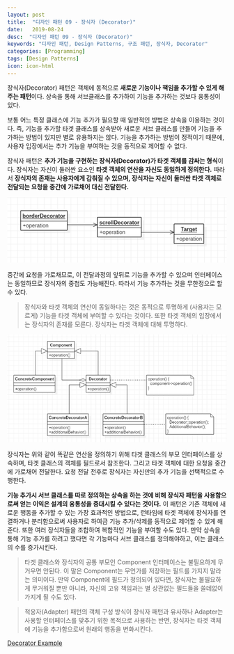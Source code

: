 ```yaml
---
layout: post
title:  "디자인 패턴 09 - 장식자 (Decorator)"
date:   2019-08-24
desc:  "디자인 패턴 09 - 장식자 (Decorator)"
keywords: "디자인 패턴, Design Patterns, 구조 패턴, 장식자, Decorator"
categories: [Programming]
tags: [Design Patterns]
icon: icon-html
---
```


장식자(Decorator) 패턴은 객체에 동적으로 **새로운 기능이나 책임을 추가할 수 있게 해주는 패턴**이다. 상속을 통해 서브클래스를 추가하여 기능을 추가하는 것보다 융통성이 있다.

보통 어느 특정 클래스에 기능 추가가 필요할 때 일반적인 방법은 상속을 이용하는 것이다. 즉, 기능을 추가할 타겟 클래스를 상속받아 새로운 서브 클래스를 만들어 기능을 추가하는 방법이 있지만 별로 유용하지는 않다. 기능을 추가하는 방법이 정적이기 때문에, 사용자 입장에서는 추가 기능을 부여하는 것을 동적으로 제어할 수 없다.

장식자 패턴은 **추가 기능을 구현하는 장식자(Decorator)가 타겟 객체를 감싸는 형식**이다. 장식자는 자신이 둘러싼 요소인 **타겟 객체의 연산을 자신도 동일하게 정의한다.** 따라서 **장식자의 존재는 사용자에게 감춰질 수 있으며, 장식자는 자신이 둘러싼 타겟 객체로 전달되는 요청을 중간에 가로채어 대신 전달한다.**

![00.png](/static/assets/img/blog/programming/2019-08-24-design_patterns_09/00.png)

중간에 요청을 가로채므로, 이 전달과정의 앞뒤로 기능을 추가할 수 있으며 인터페이스는 동일하므로 장식자의 중첩도 가능해진다. 따라서 기능 추가하는 것을 무한정으로 할 수 있다.

> 장식자와 타겟 객체의 연산이 동일하다는 것은 동적으로 투명하게 (사용자는 모르게) 기능을 타겟 객체에 부여할 수 있다는 것이다. 또한 타겟 객체의 입장에서는 장식자의 존재를 모른다. 장식자는 타겟 객체에 대해 투명하다.

![01.png](/static/assets/img/blog/programming/2019-08-24-design_patterns_09/01.png)

장식자는 위와 같이 똑같은 연산을 정의하기 위해 타겟 클래스의 부모 인터페이스를 상속하며, 타겟 클래스의 객체를 필드로서 참조한다. 그리고 타겟 객체에 대한 요청을 중간에 가로채어 전달한다. 요청 전달 전후로 장식자는 자신만의 추가 기능을 선택적으로 수행한다.

**기능 추가시 서브 클래스를 따로 정의하는 상속을 하는 것에 비해 장식자 패턴을 사용함으로써 얻는 이익은 설계의 융통성을 증대시킬 수 있다는 것이다.** 이 패턴은 기존 객체에 새로운 행동을 추가할 수 있는 가장 효과적인 방법으로, 런타임에 타겟 객체에 장식자를 연결하거나 분리함으로써 사용자로 하여금 기능 추가/삭제를 동적으로 제어할 수 있게 해준다. 또한 여러 장식자들을 조합하여 복합적인 기능을 부여할 수도 있다. 만약 상속을 통해 기능 추가를 하려고 했다면 각 기능마다 서브 클래스를 정의해야하고, 이는 클래스의 수를 증가시킨다. 

> 타겟 클래스와 장식자의 공통 부모인 Component 인터페이스는 불필요하게 무거우면 안된다. 이 말은 Component는 무언가를 저장하는 필드를 가지지 말라는 의미이다. 만약 Component에 필드가 정의되어 있다면, 장식자는 불필요하게 무거워질 뿐만 아니라, 자신의 고유 책임과는 별 상관없는 필드들을 쓸데없이 가지게 될 수도 있다.

> 적응자(Adapter) 패턴의 객체 구성 방식이 장식자 패턴과 유사하나 Adapter는 사용할 인터페이스를 맞추기 위한 목적으로 사용하는 반면, 장식자는 타겟 객체에 기능을 추가함으로써 원래의 행동을 변화시킨다.

[Decorator Example
](https://github.com/dhsim86/design_pattern_study/commit/82fe1b2052df6fff9778e8f60c19cad1cabfec9e)